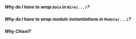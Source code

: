 ##### Why do I have to wrap `Data` in `Wire(...)`?
##### Why do I have to wrap module instantiations in `Module(...)`?
##### Why Chisel?